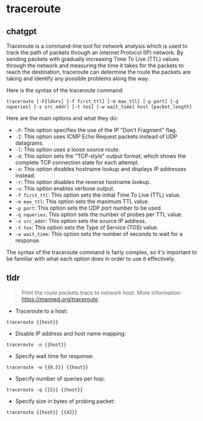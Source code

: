 # traceroute 
## chatgpt 
Traceroute is a command-line tool for network analysis which is used to track the path of packets through an Internet Protocol (IP) network. By sending packets with gradually increasing Time To Live (TTL) values through the network and measuring the time it takes for the packets to reach the destination, traceroute can determine the route the packets are taking and identify any possible problems along the way.

Here is the syntax of the traceroute command:

```
traceroute [-FIldnrv] [-f first_ttl] [-m max_ttl] [-p port] [-q nqueries] [-s src_addr] [-t tos] [-w wait_time] host [packet_length]
```

Here are the main options and what they do:

- `-F`: This option specifies the use of the IP "Don't Fragment" flag.
- `-I`: This option uses ICMP Echo Request packets instead of UDP datagrams.
- `-l`: This option uses a loose source route.
- `-d`: This option sets the "TCP-style" output format, which shows the complete TCP connection state for each attempt.
- `-n`: This option disables hostname lookup and displays IP addresses instead.
- `-r`: This option disables the reverse hostname lookup.
- `-v`: This option enables verbose output.
- `-f first_ttl`: This option sets the initial Time To Live (TTL) value.
- `-m max_ttl`: This option sets the maximum TTL value.
- `-p port`: This option sets the UDP port number to be used.
- `-q nqueries`: This option sets the number of probes per TTL value.
- `-s src_addr`: This option sets the source IP address.
- `-t tos`: This option sets the Type of Service (TOS) value.
- `-w wait_time`: This option sets the number of seconds to wait for a response.

The syntax of the traceroute command is fairly complex, so it's important to be familiar with what each option does in order to use it effectively. 

## tldr 
 
> Print the route packets trace to network host.
> More information: <https://manned.org/traceroute>.

- Traceroute to a host:

`traceroute {{host}}`

- Disable IP address and host name mapping:

`traceroute -n {{host}}`

- Specify wait time for response:

`traceroute -w {{0.5}} {{host}}`

- Specify number of queries per hop:

`traceroute -q {{5}} {{host}}`

- Specify size in bytes of probing packet:

`traceroute {{host}} {{42}}`
